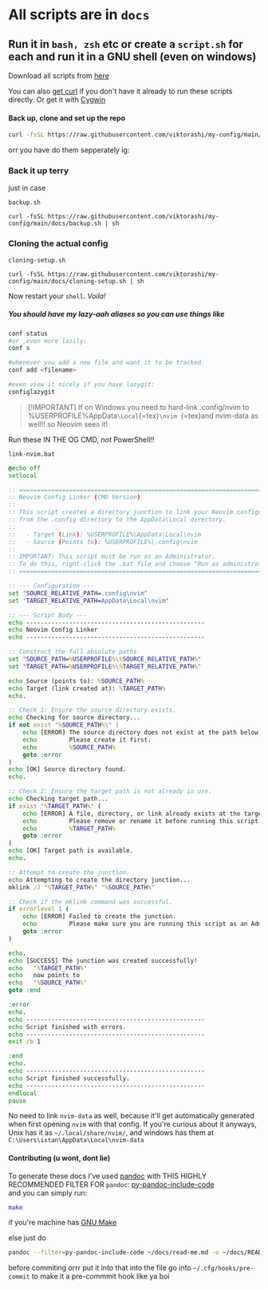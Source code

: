 # All scripts are in `docs`

## Run it in `bash, zsh` etc or create a `script.sh` for each and run it in a GNU shell (even on windows)

Download all scripts from
[here](https://download-directory.github.io/?url=https%3A%2F%2Fgithub.com%2Fviktorashi%2Fmy-config%2Ftree%2Fmain%2Fdocs)

You can also [get curl](https://curl.se/windows) if you don't have it
already to run these scripts directly. Or get it with
[Cygwin](https://www.cygwin.com)

#### Back up, clone and set up the repo

``` bash
curl -fsSL https://raw.githubusercontent.com/viktorashi/my-config/main/docs/backup-and-clone.sh | sh
```

orr you have do them sepperately ig:

### Back it up terry

just in case

`backup.sh`

    curl -fsSL https://raw.githubusercontent.com/viktorashi/my-config/main/docs/backup.sh | sh

### Cloning the actual config

`cloning-setup.sh`

    curl -fsSL https://raw.githubusercontent.com/viktorashi/my-config/main/docs/cloning-setup.sh | sh

Now restart your `shell`. *Voila!*

##### You should have my lazy-aah aliases so you can use things like

``` bash
conf status
#or ,even more lazily:
conf s

#whenever you add a new file and want it to be tracked:
conf add <filename>

#even view it nicely if you have lazygit:
configlazygit
```

> \[!IMPORTANT\] If on Windows you need to hard-link .config/nvim to
> %USERPROFILE%AppData`\Local`{=tex}`\nvim `{=tex}and nvim-data as
> well!! so Neovim sees it!

Run these IN THE OG CMD, *not* PowerShell!!

`link-nvim.bat`

``` bat
@echo off
setlocal

:: ============================================================================
:: Neovim Config Linker (CMD Version)
::
:: This script creates a directory junction to link your Neovim configuration
:: from the .config directory to the AppData\Local directory.
::
::   - Target (Link): %USERPROFILE%\AppData\Local\nvim
::   - Source (Points to): %USERPROFILE%\.config\nvim
::
:: IMPORTANT: This script must be run as an Administrator.
:: To do this, right-click the .bat file and choose "Run as administrator".
:: ============================================================================

:: --- Configuration ---
set "SOURCE_RELATIVE_PATH=.config\nvim"
set "TARGET_RELATIVE_PATH=AppData\Local\nvim"

:: --- Script Body ---
echo --------------------------------------------------
echo Neovim Config Linker
echo --------------------------------------------------

:: Construct the full absolute paths
set "SOURCE_PATH=%USERPROFILE%\%SOURCE_RELATIVE_PATH%"
set "TARGET_PATH=%USERPROFILE%\%TARGET_RELATIVE_PATH%"

echo Source (points to): %SOURCE_PATH%
echo Target (link created at): %TARGET_PATH%
echo.

:: Check 1: Ensure the source directory exists.
echo Checking for source directory...
if not exist "%SOURCE_PATH%\" (
    echo [ERROR] The source directory does not exist at the path below.
    echo         Please create it first.
    echo         %SOURCE_PATH%
    goto :error
)
echo [OK] Source directory found.
echo.

:: Check 2: Ensure the target path is not already in use.
echo Checking target path...
if exist "%TARGET_PATH%" (
    echo [ERROR] A file, directory, or link already exists at the target location.
    echo         Please remove or rename it before running this script.
    echo         %TARGET_PATH%
    goto :error
)
echo [OK] Target path is available.
echo.

:: Attempt to create the junction.
echo Attempting to create the directory junction...
mklink /J "%TARGET_PATH%" "%SOURCE_PATH%"

:: Check if the mklink command was successful.
if errorlevel 1 (
    echo [ERROR] Failed to create the junction.
    echo         Please make sure you are running this script as an Administrator.
    goto :error
)

echo.
echo [SUCCESS] The junction was created successfully!
echo   '%TARGET_PATH%'
echo   now points to
echo   '%SOURCE_PATH%'
goto :end

:error
echo.
echo --------------------------------------------------
echo Script finished with errors.
echo --------------------------------------------------
exit /b 1

:end
echo.
echo --------------------------------------------------
echo Script finished successfully.
echo --------------------------------------------------
endlocal
pause

```

No need to link `nvim-data` as well, because it'll get automatically
generated when first opening `nvim` with that config. If you're curious
about it anyways, Unix has it as `~/.local/share/nvim/`, and windows has
them at `C:\Users\istan\AppData\Local\nvim-data`

#### Contributing (u wont, dont lie)

To generate these docs I've used [pandoc](https://pandoc.org) with THIS
HIGHLY RECOMMENDED FILTER FOR `pandoc`:
[py-pandoc-include-code](https://github.com/veneres/py-pandoc-include-code)\
and you can simply run:

``` bash
make
```

if you're machine has [GNU Make](https://www.gnu.org/software/make)

else just do

``` bash
pandoc --filter=py-pandoc-include-code ~/docs/read-me.md -o ~/docs/README.md
```

before commiting orrr put it into that into the file go into
`~/.cfg/hooks/pre-commit` to make it a pre-commmit hook like ya boi
